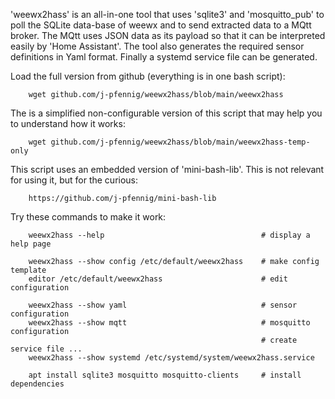 'weewx2hass' is an all-in-one tool that uses 'sqlite3' and 'mosquitto_pub' to
poll the SQLite data-base of weewx and to send extracted data to a MQtt broker.
The MQtt uses JSON data as its payload so that it can be interpreted easily by
'Home Assistant'. The tool also generates the required sensor definitions in
Yaml format. Finally a systemd service file can be generated.

Load the full version from github (everything is in one bash script):

        wget github.com/j-pfennig/weewx2hass/blob/main/weewx2hass 

The is a simplified non-configurable version of this script that may help you
to understand how it works:

        wget github.com/j-pfennig/weewx2hass/blob/main/weewx2hass-temp-only

This script uses an embedded version of 'mini-bash-lib'. This is not relevant
for using it, but for the curious:

        https://github.com/j-pfennig/mini-bash-lib

Try these commands to make it work:

        weewx2hass --help                                   # display a help page

        weewx2hass --show config /etc/default/weewx2hass    # make config template
        editor /etc/default/weewx2hass                      # edit configuration

        weewx2hass --show yaml                              # sensor configuration
        weewx2hass --show mqtt                              # mosquitto configuration
                                                            # create service file ...
        weewx2hass --show systemd /etc/systemd/system/weewx2hass.service

        apt install sqlite3 mosquitto mosquitto-clients     # install dependencies

